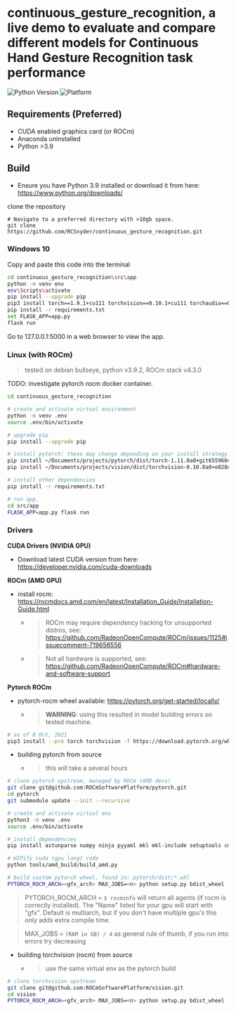 
# continuous_gesture_recognition, a live demo to evaluate and compare different models for Continuous Hand Gesture Recognition task performance
![Python Version](https://img.shields.io/badge/python-3.9-blue) ![Platform](https://img.shields.io/badge/platform-windows%7Clinux-lightgray)

## Requirements (Preferred)

- CUDA enabled graphics card (or ROCm)
- Anaconda uninstalled
- Python >3.9

## Build

- Ensure you have Python 3.9 installed or download it from here: https://www.python.org/downloads/

clone the repository
```
# Navigate to a preferred directory with >10gb space.
git clone https://github.com/RCSnyder/continuous_gesture_recognition.git
```

### Windows 10
Copy and paste this code into the terminal

```bash
cd continuous_gesture_recognition\src\app
python -m venv env
env\Scripts\activate
pip install --upgrade pip
pip3 install torch==1.9.1+cu111 torchvision==0.10.1+cu111 torchaudio==0.9.1 -f https://download.pytorch.org/whl/torch_stable.html
pip install -r requirements.txt
set FLASK_APP=app.py
flask run
```

Go to 127.0.0.1:5000 in a web browser to view the app.


### Linux (with ROCm)
> tested on debian bullseye, python v3.9.2, ROCm stack v4.3.0

TODO: investigate pytorch rocm docker container.

```bash
cd continuous_gesture_recognition

# create and activate virtual environment
python -m venv .env
source .env/bin/activate

# upgrade pip
pip install --upgrade pip

# install pytorch: these may change depending on your install strategy. See Pytorch ROCm below.
pip install ~/Documents/projects/pytorch/dist/torch-1.11.0a0+git6559604-cp39-cp39-linux_x86_64.whl
pip install ~/Documents/projects/vision/dist/torchvision-0.10.0a0+e828eef-cp39-cp39-linux_x86_64.whl

# install other dependencies
pip install -r requirements.txt

# run app.
cd src/app
FLASK_APP=app.py flask run
```

### Drivers

**CUDA Drivers (NVIDIA GPU)**
- Download latest CUDA version from here: https://developer.nvidia.com/cuda-downloads


**ROCm (AMD GPU)**
- install rocm: https://rocmdocs.amd.com/en/latest/Installation_Guide/Installation-Guide.html
  - > ROCm may require dependency hacking for unsupported distros, see: https://github.com/RadeonOpenCompute/ROCm/issues/1125#issuecomment-719656556
  - > Not all hardware is supported, see: https://github.com/RadeonOpenCompute/ROCm#hardware-and-software-support

**Pytorch ROCm**
- pytorch-rocm wheel available: https://pytorch.org/get-started/locally/
  - > **WARNING**: using this resulted in model building errors on tested machine.
```bash
# as of 8 Oct, 2021
pip3 install --pre torch torchvision -f https://download.pytorch.org/whl/nightly/rocm4.2/torch_nightly.html
```

- building pytorch from source
  - > this will take a several hours
```bash
# clone pytorch upstream, managed by ROCm (AMD devs)
git clone git@github.com:ROCmSoftwarePlatform/pytorch.git
cd pytorch
git submodule update --init --recursive

# create and activate virtual env
python3 -m venv .env
source .env/bin/activate

# install dependencies
pip install astunparse numpy ninja pyyaml mkl mkl-include setuptools cmake cffi typing_extensions future six requests dataclasses

# HIPify cuda (gpu lang) code
python tools/amd_build/build_amd.py

# build custom pytorch wheel, found in: pytorch/dist/*.whl
PYTORCH_ROCM_ARCH=<gfx_arch> MAX_JOBS=<n> python setup.py bdist_wheel
```
> PYTORCH_ROCM_ARCH = `$ rocminfo` will return all agents (if rocm is correctly installed). The "Name" listed for your gpu will start with "gfx". Default is multiarch, but if you don't have multiple gpu's this only adds extra compile time.

> MAX_JOBS = `(RAM in GB) / 4` as general rule of thumb, if you run into errors try decreasing

- building torchvision (rocm) from source
  - > use the same virtual env as the pytorch build
```bash
# clone torchvision upstream
git clone git@github.com:ROCmSoftwarePlatform/vision.git
cd vision
PYTORCH_ROCM_ARCH=<gfx_arch> MAX_JOBS=<n> python setup.py bdist_wheel
```

